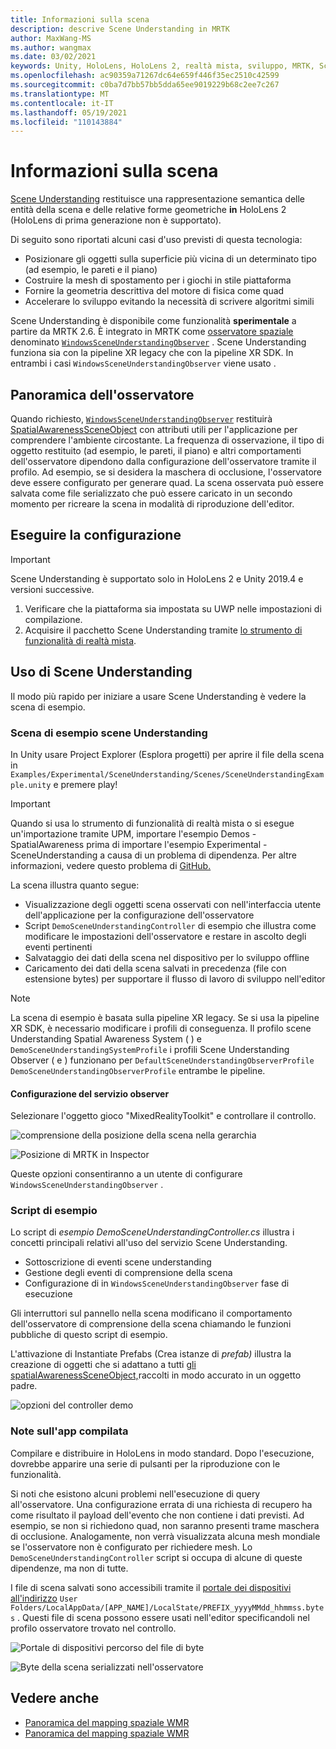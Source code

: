 ```yaml
---
title: Informazioni sulla scena
description: descrive Scene Understanding in MRTK
author: MaxWang-MS
ms.author: wangmax
ms.date: 03/02/2021
keywords: Unity, HoloLens, HoloLens 2, realtà mista, sviluppo, MRTK, Scene Understanding
ms.openlocfilehash: ac90359a71267dc64e659f446f35ec2510c42599
ms.sourcegitcommit: c0ba7d7bb57bb5dda65ee9019229b68c2ee7c267
ms.translationtype: MT
ms.contentlocale: it-IT
ms.lasthandoff: 05/19/2021
ms.locfileid: "110143884"
---
```

# <a name="scene-understanding"></a>Informazioni sulla scena

[Scene Understanding](/windows/mixed-reality/scene-understanding) restituisce una rappresentazione semantica delle entità della scena e delle relative forme geometriche __in__ HoloLens 2 (HoloLens di prima generazione non è supportato).

Di seguito sono riportati alcuni casi d'uso previsti di questa tecnologia:
* Posizionare gli oggetti sulla superficie più vicina di un determinato tipo (ad esempio, le pareti e il piano)
* Costruire la mesh di spostamento per i giochi in stile piattaforma
* Fornire la geometria descrittiva del motore di fisica come quad
* Accelerare lo sviluppo evitando la necessità di scrivere algoritmi simili

Scene Understanding è disponibile come funzionalità __sperimentale__ a partire da MRTK 2.6. È integrato in MRTK come [osservatore spaziale](spatial-awareness-getting-started.md#register-observers) denominato [`WindowsSceneUnderstandingObserver`](xref:Microsoft.MixedReality.Toolkit.WindowsSceneUnderstanding.Experimental.WindowsSceneUnderstandingObserver) . Scene Understanding funziona sia con la pipeline XR legacy che con la pipeline XR SDK. In entrambi i casi `WindowsSceneUnderstandingObserver` viene usato .

## <a name="observer-overview"></a>Panoramica dell'osservatore

Quando richiesto, [`WindowsSceneUnderstandingObserver`](xref:Microsoft.MixedReality.Toolkit.WindowsSceneUnderstanding.Experimental.WindowsSceneUnderstandingObserver) restituirà [SpatialAwarenessSceneObject](xref:Microsoft.MixedReality.Toolkit.Experimental.SpatialAwareness.SpatialAwarenessSceneObject) con attributi utili per l'applicazione per comprendere l'ambiente circostante. La frequenza di osservazione, il tipo di oggetto restituito (ad esempio, le pareti, il piano) e altri comportamenti dell'osservatore dipendono dalla configurazione dell'osservatore tramite il profilo. Ad esempio, se si desidera la maschera di occlusione, l'osservatore deve essere configurato per generare quad. La scena osservata può essere salvata come file serializzato che può essere caricato in un secondo momento per ricreare la scena in modalità di riproduzione dell'editor.

## <a name="setup"></a>Eseguire la configurazione

> [!IMPORTANT]
> Scene Understanding è supportato solo in HoloLens 2 e Unity 2019.4 e versioni successive.

1. Verificare che la piattaforma sia impostata su UWP nelle impostazioni di compilazione.
1. Acquisire il pacchetto Scene Understanding tramite [lo strumento di funzionalità di realtà mista](https://aka.ms/MRFeatureTool).

## <a name="using-scene-understanding"></a>Uso di Scene Understanding

Il modo più rapido per iniziare a usare Scene Understanding è vedere la scena di esempio.

### <a name="scene-understanding-sample-scene"></a>Scena di esempio scene Understanding

In Unity usare Project Explorer (Esplora progetti) per aprire il file della scena in `Examples/Experimental/SceneUnderstanding/Scenes/SceneUnderstandingExample.unity` e premere play!

> [!IMPORTANT]
> Quando si usa lo strumento di funzionalità di realtà mista o si esegue un'importazione tramite UPM, importare l'esempio Demos - SpatialAwareness prima di importare l'esempio Experimental - SceneUnderstanding a causa di un problema di dipendenza. Per altre informazioni, vedere questo problema di [GitHub.](https://github.com/microsoft/MixedRealityToolkit-Unity/issues/9431)

La scena illustra quanto segue:

* Visualizzazione degli oggetti scena osservati con nell'interfaccia utente dell'applicazione per la configurazione dell'osservatore
* Script `DemoSceneUnderstandingController` di esempio che illustra come modificare le impostazioni dell'osservatore e restare in ascolto degli eventi pertinenti
* Salvataggio dei dati della scena nel dispositivo per lo sviluppo offline
* Caricamento dei dati della scena salvati in precedenza (file con estensione bytes) per supportare il flusso di lavoro di sviluppo nell'editor

> [!NOTE] 
> La scena di esempio è basata sulla pipeline XR legacy. Se si usa la pipeline XR SDK, è necessario modificare i profili di conseguenza. Il profilo scene Understanding Spatial Awareness System ( ) e `DemoSceneUnderstandingSystemProfile` i profili Scene Understanding Observer ( e ) funzionano per `DefaultSceneUnderstandingObserverProfile` `DemoSceneUnderstandingObserverProfile` entrambe le pipeline.

#### <a name="configuring-the-observer-service"></a>Configurazione del servizio observer

Selezionare l'oggetto gioco "MixedRealityToolkit" e controllare il controllo.

![comprensione della posizione della scena nella gerarchia](../images/spatial-awareness/MRTKHierarchy.png)

![Posizione di MRTK in Inspector](../images/spatial-awareness/MRTKLocation.png)

Queste opzioni consentiranno a un utente di configurare `WindowsSceneUnderstandingObserver` .

### <a name="example-script"></a>Script di esempio

Lo script di _esempio DemoSceneUnderstandingController.cs_ illustra i concetti principali relativi all'uso del servizio Scene Understanding.

* Sottoscrizione di eventi scene understanding
* Gestione degli eventi di comprensione della scena
* Configurazione di in `WindowsSceneUnderstandingObserver` fase di esecuzione

Gli interruttori sul pannello nella scena modificano il comportamento dell'osservatore di comprensione della scena chiamando le funzioni pubbliche di questo script di esempio.

L'attivazione di Instantiate Prefabs (Crea istanze di *prefab)* illustra la creazione di oggetti che si adattano a tutti [gli spatialAwarenessSceneObject,](xref:Microsoft.MixedReality.Toolkit.Experimental.SpatialAwareness.SpatialAwarenessSceneObject)raccolti in modo accurato in un oggetto padre.

![opzioni del controller demo](../images/spatial-awareness/Controller.png)

### <a name="built-app-notes"></a>Note sull'app compilata

Compilare e distribuire in HoloLens in modo standard. Dopo l'esecuzione, dovrebbe apparire una serie di pulsanti per la riproduzione con le funzionalità.

Si noti che esistono alcuni problemi nell'esecuzione di query all'osservatore. Una configurazione errata di una richiesta di recupero ha come risultato il payload dell'evento che non contiene i dati previsti. Ad esempio, se non si richiedono quad, non saranno presenti trame maschera di occlusione. Analogamente, non verrà visualizzata alcuna mesh mondiale se l'osservatore non è configurato per richiedere mesh. Lo `DemoSceneUnderstandingController` script si occupa di alcune di queste dipendenze, ma non di tutte.

I file di scena salvati sono accessibili tramite il [portale dei dispositivi all'indirizzo](/windows/mixed-reality/using-the-windows-device-portal) `User Folders/LocalAppData/[APP_NAME]/LocalState/PREFIX_yyyyMMdd_hhmmss.bytes` . Questi file di scena possono essere usati nell'editor specificandoli nel profilo osservatore trovato nel controllo.

![Portale di dispositivi percorso del file di byte](../images/spatial-awareness/BytesInDevicePortal.png)

![Byte della scena serializzati nell'osservatore](../images/spatial-awareness/BytesLocationInObserver.png)

## <a name="see-also"></a>Vedere anche

* [Panoramica del mapping spaziale WMR](/windows/mixed-reality/scene-understanding)
* [Panoramica del mapping spaziale WMR](/windows/mixed-reality/scene-understanding-sdk)
